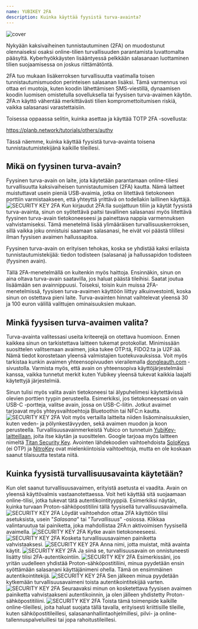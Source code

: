 ```yaml
---
name: YUBIKEY 2FA
description: Kuinka käyttää fyysistä turva-avainta?
---
```

![cover](assets/cover.webp)

Nykyään kaksivaiheinen tunnistautuminen (2FA) on muodostunut olennaiseksi osaksi online-tilien turvallisuuden parantamista luvattomalta pääsyltä. Kyberhyökkäysten lisääntyessä pelkkään salasanaan luottaminen tilien suojaamisessa on joskus riittämätöntä.

2FA tuo mukaan lisäkerroksen turvallisuutta vaatimalla toisen tunnistautumismuodon perinteisen salasanan lisäksi. Tämä varmennus voi ottaa eri muotoja, kuten koodin lähettämisen SMS-viestillä, dynaamisen koodin luomisen omistetulla sovelluksella tai fyysisen turva-avaimen käytön. 2FA:n käyttö vähentää merkittävästi tilien kompromettoitumisen riskiä, vaikka salasanasi varastettaisiin.

Toisessa oppaassa selitin, kuinka asettaa ja käyttää TOTP 2FA -sovellusta:

https://planb.network/tutorials/others/authy

Tässä näemme, kuinka käyttää fyysistä turva-avainta toisena tunnistautumistekijänä kaikille tileillesi.

## Mikä on fyysinen turva-avain?

Fyysinen turva-avain on laite, jota käytetään parantamaan online-tiliesi turvallisuutta kaksivaiheisen tunnistautumisen (2FA) kautta. Nämä laitteet muistuttavat usein pieniä USB-avaimia, jotka on liitettävä tietokoneen porttiin varmistaakseen, että yhteyttä yrittävä on todellakin laillinen käyttäjä.
![SECURITY KEY 2FA](assets/notext/01.webp)
Kun kirjaudut 2FA:lla suojattuun tiliin ja käytät fyysistä turva-avainta, sinun on syötettävä paitsi tavallinen salasanasi myös liitettävä fyysinen turva-avain tietokoneeseesi ja painettava nappia varmennuksen vahvistamiseksi. Tämä menetelmä lisää ylimääräisen turvallisuuskerroksen, sillä vaikka joku onnistuisi saamaan salasanasi, he eivät voi päästä tilillesi ilman fyysisen avaimen hallussapitoa.

Fyysinen turva-avain on erityisen tehokas, koska se yhdistää kaksi erilaista tunnistautumistekijää: tiedon todisteen (salasana) ja hallussapidon todisteen (fyysinen avain).

Tällä 2FA-menetelmällä on kuitenkin myös haittoja. Ensinnäkin, sinun on aina oltava turva-avain saatavilla, jos haluat päästä tileihisi. Saatat joutua lisäämään sen avainnippuusi. Toiseksi, toisin kuin muissa 2FA-menetelmissä, fyysisen turva-avaimen käyttöön liittyy alkuinvestointi, koska sinun on ostettava pieni laite. Turva-avainten hinnat vaihtelevat yleensä 30 ja 100 euron välillä valittujen ominaisuuksien mukaan.

## Minkä fyysisen turva-avaimen valita?

Turva-avainta valitessasi useita kriteerejä on otettava huomioon.
Ennen kaikkea sinun on tarkistettava laitteen tukemat protokollat. Minimissään suosittelen valitsemaan avaimen, joka tukee OTP:tä, FIDO2:ta ja U2F:ää. Nämä tiedot korostetaan yleensä valmistajien tuotekuvauksissa. Voit myös tarkistaa kunkin avaimen yhteensopivuuden vierailemalla [dongleauth.com](https://www.dongleauth.com/dongles/) -sivustolla.
Varmista myös, että avain on yhteensopiva käyttöjärjestelmäsi kanssa, vaikka tunnetut merkit kuten Yubikey yleensä tukevat kaikkia laajalti käytettyjä järjestelmiä.

Sinun tulisi myös valita avain tietokoneesi tai älypuhelimesi käytettävissä olevien porttien tyypin perusteella. Esimerkiksi, jos tietokoneessasi on vain USB-C -portteja, valitse avain, jossa on USB-C-liitin. Jotkut avaimet tarjoavat myös yhteysvaihtoehtoja Bluetoothin tai NFC:n kautta.
![SECURITY KEY 2FA](assets/notext/02.webp)
Voit myös vertailla laitteita niiden lisäominaisuuksien, kuten veden- ja pölynkestävyyden, sekä avaimen muodon ja koon perusteella.
Turvallisuusavainmerkeistä Yubico on tunnetuin [YubiKey-laitteillaan](https://www.yubico.com/), joita itse käytän ja suosittelen. Google tarjoaa myös laitteen nimeltä [Titan Security Key](https://store.google.com/fr/product/titan_security_key). Avointen lähdekoodien vaihtoehdoista [SoloKeys](https://solokeys.com/) (ei OTP) ja [NitroKey](https://www.nitrokey.com/products/nitrokeys) ovat mielenkiintoisia vaihtoehtoja, mutta en ole koskaan saanut tilaisuutta testata niitä.
## Kuinka fyysistä turvallisuusavainta käytetään?

Kun olet saanut turvallisuusavaimen, erityistä asetusta ei vaadita. Avain on yleensä käyttövalmis vastaanotettaessa. Voit heti käyttää sitä suojaamaan online-tilisi, jotka tukevat tätä autentikointityyppiä. Esimerkiksi näytän, kuinka turvaan Proton-sähköpostitilini tällä fyysisellä turvallisuusavaimella.
![SECURITY KEY 2FA](assets/notext/03.webp)
Löydät vaihtoehdon ottaa 2FA käyttöön tilisi asetuksista, usein "*Salasana*" tai "*Turvallisuus*" -osiossa. Klikkaa valintaruutua tai painiketta, joka mahdollistaa 2FA:n aktivoimisen fyysisellä avaimella.
![SECURITY KEY 2FA](assets/notext/04.webp)
Kytke avain tietokoneeseesi.
![SECURITY KEY 2FA](assets/notext/05.webp)
Kosketa turvallisuusavaimen painiketta vahvistaaksesi.
![SECURITY KEY 2FA](assets/notext/06.webp)
Anna nimi, jotta muistat, mitä avainta käytit.
![SECURITY KEY 2FA](assets/notext/07.webp)
Ja siinä se, turvallisuusavain on onnistuneesti lisätty tilisi 2FA-autentikointiin.
![SECURITY KEY 2FA](assets/notext/08.webp)
Esimerkissäni, jos yritän uudelleen yhdistää Proton-sähköpostitiliini, minua pyydetään ensin syöttämään salasanani käyttäjänimeni ohella. Tämä on ensimmäinen autentikointitekijä.
![SECURITY KEY 2FA](assets/notext/09.webp)
Sen jälkeen minua pyydetään kytkemään turvallisuusavaimeni toista autentikointitekijää varten.
![SECURITY KEY 2FA](assets/notext/10.webp)
Seuraavaksi minun on kosketettava fyysisen avaimen painiketta vahvistaakseni autentikoinnin, ja olen jälleen yhdistetty Proton-sähköpostitiliini.
![SECURITY KEY 2FA](assets/notext/11.webp)
Toista tämä toimenpide kaikille online-tileillesi, joita haluat suojata tällä tavalla, erityisesti kriittisille tileille, kuten sähköpostitileillesi, salasananhallintaohjelmillesi, pilvi- ja online-tallennuspalveluillesi tai jopa rahoitustileillesi.